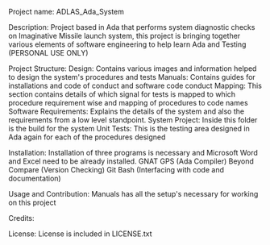 


Project name: 
ADLAS_Ada_System

Description:
Project based in Ada that performs system diagnostic checks on Imaginative Missile launch system, this project is bringing together various elements of software engineering to help learn Ada and Testing (PERSONAL USE ONLY)

Project Structure: 
Design: Contains various images and information helped to design the system's procedures and tests
Manuals: Contains guides for installations and code of conduct and software code conduct
Mapping: This section contains details of which signal for tests is mapped to which procedure requirement wise and mapping of procedures to code names
Software Requirements: Explains the details of the system and also the requirements from a low level standpoint.
System Project: Inside this folder is the build for the system
Unit Tests: This is the testing area designed in Ada again for each of the procedures designed

Installation: 
Installation of three programs is necessary and Microsoft Word and Excel need to be already installed.
GNAT GPS (Ada Compiler)
Beyond Compare (Version Checking)
Git Bash (Interfacing with code and documentation)

Usage and Contribution: 
Manuals has all the setup's necessary for working on this project

Credits:


License: 
License is included in LICENSE.txt